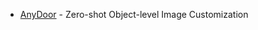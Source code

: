 - [AnyDoor](https://damo-vilab.github.io/AnyDoor-Page/) - Zero-shot Object-level Image Customization